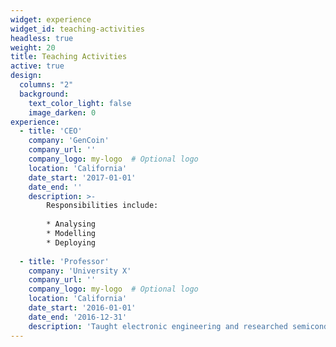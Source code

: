 ```yaml
---
widget: experience
widget_id: teaching-activities
headless: true
weight: 20
title: Teaching Activities
active: true
design:
  columns: "2"
  background:
    text_color_light: false
    image_darken: 0
experience:
  - title: 'CEO'
    company: 'GenCoin'
    company_url: ''
    company_logo: my-logo  # Optional logo
    location: 'California'
    date_start: '2017-01-01'
    date_end: ''
    description: >-
        Responsibilities include:
        
        * Analysing
        * Modelling
        * Deploying
                
  - title: 'Professor'
    company: 'University X'
    company_url: ''
    company_logo: my-logo  # Optional logo
    location: 'California'
    date_start: '2016-01-01'
    date_end: '2016-12-31'
    description: 'Taught electronic engineering and researched semiconductor physics.'
---
```


